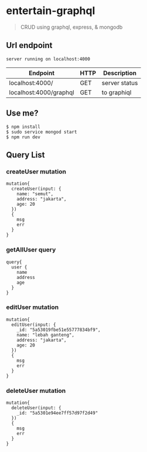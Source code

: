 # entertain-graphql
> CRUD using graphql, express, & mongodb

## Url endpoint
`server running on localhost:4000`

| Endpoint | HTTP | Description |
|----------|------|-------------|
| localhost:4000/ | GET  | server status |
| localhost:4000/graphql | GET  | to graphiql |

## Use me?
```
$ npm install
$ sudo service mongod start
$ npm run dev
```

## Query List
### createUser mutation
```
mutation{
  createUser(input: {
    name: "semut",
    address: "jakarta",
    age: 20
  })
  {
    msg
    err
  }
}
```

### getAllUser query
```
query{
  user {
    name
    address
    age
  }
}
```

### editUser mutation
```
mutation{
  editUser(input: {
    _id: "5a53019fbe51e55777834bf9",
    name: "lebah ganteng",
    address: "jakarta",
    age: 20
  })
  {
    msg
    err
  }
}
```

### deleteUser mutation
```
mutation{
  deleteUser(input: {
    _id: "5a5301e94ee7ff57d97f2d49"
  })
  {
    msg
    err
  }
}
```
